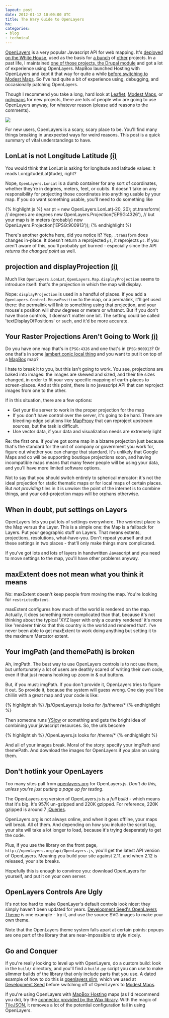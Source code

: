 ```yaml
---
layout: post
date: 2012-01-12 10:00:00 UTC
title: The Wary Guide to OpenLayers
hn:
categories:
- blog
- technical
---
```


[OpenLayers](http://openlayers.org/) is a very popular Javascript API for
web mapping. It's [deployed on the White House](http://www.whitehouse.gov/change/),
used as the basis for [a bunch](http://geoext.org/) of [other](https://github.com/opengeo/gxp) projects.
In a past life, I maintained [one of those projects, the Drupal module](http://drupal.org/project/openlayers) and
got a lot of experience using OpenLayers. MapBox launched Hosting
with OpenLayers and kept it that way for quite a while [before switching to Modest Maps](http://developmentseed.org/blog/2011/jun/29/fast-maps-tilestream-launches-compositing-modest-maps-and-new-mobile-support/). So I've had quite
a bit of experience using, debugging, and occasionally patching
OpenLayers.

Though I recommend you take a long, hard look at [Leaflet](http://leaflet.cloudmade.com/),
[Modest Maps](https://github.com/stamen/modestmaps-js), or [polymaps](http://polymaps.org/)
for new projects, there are lots of people who are going to use OpenLayers anyway,
for whatever reason (please add reasons to the comments).

<div class='shutter-300'>
  <a href='http://www.flickr.com/photos/tmcw/6746635/'><img src='http://farm1.staticflickr.com/5/6746635_a40adac65f_z.jpg?zz=1'/></a>
</div>

For new users, OpenLayers is a scary, scary place to be. You'll find many
things breaking in unexpected ways for weird reasons. This post is a quick summary
of vital understandings to have.

## LonLat is not Longitude Latitude [(i)](https://github.com/openlayers/openlayers/issues/83)

You would think that LonLat is asking for longitude and latitude
values: it reads Lon(gitude)Lat(itude), right?

Nope, `OpenLayers.LonLat` is a dumb container for any sort of coordinates,
whether they're in degrees, meters, feet, or cubits. It doesn't take on
any responsibility for projecting those coordinates into anything usable
by your map. If you do want something usable, you'll need to do something like

{% highlight js %}
var pt = new OpenLayers.LonLat(-20, 20);
pt.transform(
    // degrees are degrees
    new OpenLayers.Projection('EPSG:4326'),
    // but your map is in meters (probably)
    new OpenLayers.Projection('EPSG:900913'));
{% endhighlight %}

There's another gotcha here, did you notice it? Yep, `.transform` does changes
in-place. It doesn't return a reprojected `pt`, it reprojects `pt`. If you
aren't aware of this, you'll probably get burned - especially since the API
_returns the changed point_ as well.

## projection and displayProjection [(i)](https://github.com/openlayers/openlayers/issues/118)

Much like `OpenLayers.LonLat`, `OpenLayers.Map.displayProjection` seems to
introduce itself: that's the projection in which the map will display.

Nope: `displayProjection` is used in a handful of places. If you add a
`OpenLayers.Control.MousePosition` to the map, or a permalink, it'll get used
there: the permalink will link to something using that projection, and your
mouse's position will show degrees or meters or whatnot. But if you don't
have those controls, it doensn't matter one bit. The setting could be
called 'textDisplayOfPositions' or such, and it'd be more accurate.

## Your Raster Projections Aren't Going to Work [(i)](https://github.com/openlayers/openlayers/issues/112)

Do you have one map that's in `EPSG:4326` and one that's in `EPSG:900913`?
Or one that's in some [lambert conic local thing](http://en.wikipedia.org/wiki/Lambert_conformal_conic_projection)
and you want to put it on top of a [MapBox](http://tiles.mapbox.com/) map?

I hate to break it to you, but this isn't going to work.
You see, projections are baked into images: the images are skewed and
sized, and their tile sizes changed, in order to fit your very specific
mapping of earth-places to screen-places. And at this point,
there is no javascript API that can reproject images from one to the other.

If in this situation, there are a few options:

* Get your tile server to work in the proper projection for the map
* If you don't have control over the server, it's going to be hard. There
  are bleeding-edge solutions like [MapProxy](http://mapproxy.org/) that
  can reproject upstream sources, but the task is difficult.
* Use vector data, if your data and visualization needs are extremely light

Re: the first one. If you've got some map in a bizarre projection just because
that's the standard for the unit of company or government you work for, figure
out whether you can change that standard. It's unlikely that Google Maps and
co will be supporting boutique projections soon, and having incompatible maps
means that many fewer people will be using your data, and you'll have more
limited software options.

Not to say that you should switch entirely to spherical mercator: it's not the
ideal projection for static thematic maps or for local maps of certain places.
But _not providing_ tiles in it is unwise: the point of the internet is to
combine things, and your odd-projection maps will be orphans otherwise.

## When in doubt, put settings on Layers

OpenLayers lets you put lots of settings everywhere. The weirdest place
is the Map versus the Layer. This is a simple one: the Map is a fallback
for Layers. Put your geographic stuff on Layers. That means extents,
projections, resolutions, what-have-you. Don't repeat yourself and put
these settings in two places - that'll only make things more complicated.

If you've got lots and lots of layers in handwritten Javascript and you
need to move settings to the map, you'll have other problems anyway.

## maxExtent does not mean what you think it means

No: maxExtent doesn't keep people from moving the map. You're looking for
`restrictedExtent`.

maxExtent configures how much of the world is rendered on the map. Actually,
it does something more complicated than that, because it's not thinking
about the typical 'XYZ layer with only a country rendered' it's more like
'renderer thinks that this country is the world and rendered that'. I've
never been able to get maxExtent to work doing anything but setting it
to the maximum Mercator extent.

## Your imgPath (and themePath) is broken

Ah, imgPath. The best way to use OpenLayers controls is to not use them,
but unfortunately a lot of users are deathly scared of writing their own code,
even if that just means hooking up zoom in & out buttons.

But, if you must: imgPath. If you don't provide it, OpenLayers tries to figure
it out. So provide it, because the system will guess wrong. One day you'll
be chillin with a great map and your code is like:

{% highlight sh %}
/js/OpenLayers.js
looks for
/js/theme/*
{% endhighlight %}

Then someone runs [YSlow](http://developer.yahoo.com/yslow/) or something and
gets the bright idea of combining your javascript resources. So, the urls
become

{% highlight sh %}
/OpenLayers.js
looks for
/theme/*
{% endhighlight %}

And all of your images break. Moral of the story: specify your
imgPath and themePath.
And download the images for OpenLayers if you plan on using them.

## Don't hotlink your OpenLayers

Too many sites pull from [openlayers.org](http://openlayers.org/)
for OpenLayers.js. _Don't do this, unless you're just putting a page up
for testing_.

The OpenLayers.org version of OpenLayers.js is a _full build_ - which means that
it's big. It's 957K un-gzipped and 220K gzipped. For reference, 220K gzipped
is around 7 [jQueries](http://jquery.com/).

OpenLayers.org is not always online, and when it goes offline, your maps
will break. All of them. And depending on how you include the script tag,
your site will take a lot longer to load, because it's trying desperately
to get the code.

Plus, if you use the library on the front page,
`http://openlayers.org/api/OpenLayers.js`,
you'll get the latest API version of OpenLayers. Meaning you build your
site against 2.11, and when 2.12 is released, your site breaks.

Hopefully this is enough to convince you: download OpenLayers for yourself,
and put it on your own server.

## OpenLayers Controls Are Ugly

It's not too hard to make OpenLayer's default controls look nicer:
they simply haven't been updated for years. [Development Seed's OpenLayers Theme](https://github.com/developmentseed/openlayers_themes)
is one example - try it, and use the source SVG images to make
your own theme.

Note that the OpenLayers theme system falls apart at certain points:
popups are one part of the library that are near-impossible to style
nicely.

## Go and Conquer

If you're really looking to level up with OpenLayers, do a custom build:
look in the `build/` directory, and you'll find a `build.py` script
you can use to make slimmer builds of the library that only include parts
that you use. A dated example of how to do this is
[openlayers slim](https://github.com/developmentseed/openlayers_slim),
which we used at [Development Seed](http://developmentseed.org/) before
switching off of OpenLayers to [Modest Maps](http://github.com/stamen/modestmaps-js).

If you're using OpenLayers with [MapBox Hosting](http://tiles.mapbox.com/)
maps (as I'd recommend you do), try the [connector provided by the Wax library](http://mapbox.com/wax/connector-ol.html).
With the magic of [TileJSON](https://github.com/mapbox/tilejson), it
removes a lot of the potential configuration fail in using OpenLayers.
